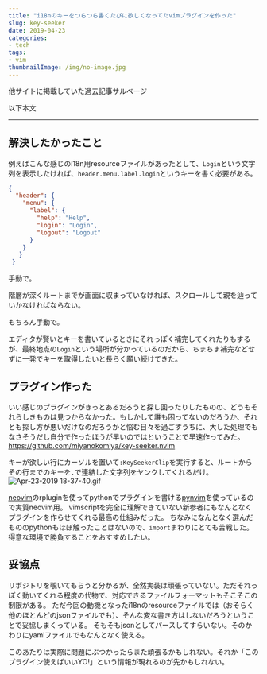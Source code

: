 ```yaml
---
title: "i18nのキーをつらつら書くたびに欲しくなってたvimプラグインを作った"
slug: key-seeker
date: 2019-04-23
categories:
- tech
tags:
- vim
thumbnailImage: /img/no-image.jpg
---
```


他サイトに掲載していた過去記事サルベージ
<!--more-->
以下本文

-------

## 解決したかったこと
例えばこんな感じのi18n用resourceファイルがあったとして、`Login`という文字列を表示したければ、`header.menu.label.login`というキーを書く必要がある。

```json
{
  "header": {
    "menu": {
      "label": {
        "help": "Help",
        "login": "Login",
        "logout": "Logout"
      }
    }
   }
 }
```

手動で。

階層が深くルートまでが画面に収まっていなければ、スクロールして親を辿っていかなければならない。

もちろん手動で。

エディタが賢いとキーを書いているときにそれっぽく補完してくれたりもするが、最終地点の`Login`という場所が分かっているのだから、ちまちま補完などせずに一発でキーを取得したいと長らく願い続けてきた。

## プラグイン作った
いい感じのプラグインがきっとあるだろうと探し回ったりしたものの、どうもそれらしきものは見つからなかった。もしかして誰も困ってないのだろうか、それとも探し方が悪いだけなのだろうかと悩む日々を過ごすうちに、大した処理でもなさそうだし自分で作ったほうが早いのではということで早速作ってみた。
https://github.com/miyanokomiya/key-seeker.nvim

キーが欲しい行にカーソルを置いて`:KeySeekerClip`を実行すると、ルートからその行までのキーを`.`で連結した文字列をヤンクしてくれるだけ。
![Apr-23-2019 18-37-40.gif](/img/post/key-seeker/44_e.gif)

[neovim](https://github.com/neovim/neovim)のrpluginを使ってpythonでプラグインを書ける[pynvim](https://github.com/neovim/pynvim)を使っているので実質neovim用。
vimscriptを完全に理解できていない新参者にもなんとなくプラグインを作らせてくれる最高の仕組みだった。
ちなみになんとなく選んだもののpythonもほぼ触ったことはないので、`import`まわりにとても苦戦した。得意な環境で勝負することをおすすめしたい。

## 妥協点
リポジトリを覗いてもらうと分かるが、全然実装は頑張っていない。ただそれっぽく動いてくれる程度の代物で、対応できるファイルフォーマットもそこそこの制限がある。
ただ今回の動機となったi18nのresourceファイルでは（おそらく他のほとんどのjsonファイルでも）、そんな変な書き方はしないだろうということで妥協しまくっている。
そもそもjsonとしてパースしてすらいない。そのかわりにyamlファイルでもなんとなく使える。

このあたりは実際に問題にぶつかったらまた頑張るかもしれない。それか「このプラグイン使えばいいYO!」という情報が現れるのが先かもしれない。

